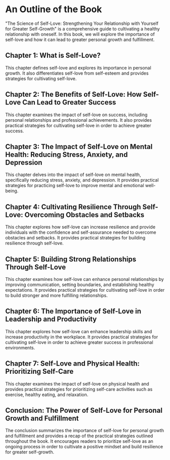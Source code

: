 An Outline of the Book
====================================

"The Science of Self-Love: Strengthening Your Relationship with Yourself for Greater Self-Growth" is a comprehensive guide to cultivating a healthy relationship with oneself. In this book, we will explore the importance of self-love and how it can lead to greater personal growth and fulfillment.

Chapter 1: What is Self-Love?
-----------------------------

This chapter defines self-love and explores its importance in personal growth. It also differentiates self-love from self-esteem and provides strategies for cultivating self-love.

Chapter 2: The Benefits of Self-Love: How Self-Love Can Lead to Greater Success
-------------------------------------------------------------------------------

This chapter examines the impact of self-love on success, including personal relationships and professional achievements. It also provides practical strategies for cultivating self-love in order to achieve greater success.

Chapter 3: The Impact of Self-Love on Mental Health: Reducing Stress, Anxiety, and Depression
---------------------------------------------------------------------------------------------

This chapter delves into the impact of self-love on mental health, specifically reducing stress, anxiety, and depression. It provides practical strategies for practicing self-love to improve mental and emotional well-being.

Chapter 4: Cultivating Resilience Through Self-Love: Overcoming Obstacles and Setbacks
--------------------------------------------------------------------------------------

This chapter explores how self-love can increase resilience and provide individuals with the confidence and self-assurance needed to overcome obstacles and setbacks. It provides practical strategies for building resilience through self-love.

Chapter 5: Building Strong Relationships Through Self-Love
----------------------------------------------------------

This chapter examines how self-love can enhance personal relationships by improving communication, setting boundaries, and establishing healthy expectations. It provides practical strategies for cultivating self-love in order to build stronger and more fulfilling relationships.

Chapter 6: The Importance of Self-Love in Leadership and Productivity
---------------------------------------------------------------------

This chapter explores how self-love can enhance leadership skills and increase productivity in the workplace. It provides practical strategies for cultivating self-love in order to achieve greater success in professional environments.

Chapter 7: Self-Love and Physical Health: Prioritizing Self-Care
----------------------------------------------------------------

This chapter examines the impact of self-love on physical health and provides practical strategies for prioritizing self-care activities such as exercise, healthy eating, and relaxation.

Conclusion: The Power of Self-Love for Personal Growth and Fulfillment
----------------------------------------------------------------------

The conclusion summarizes the importance of self-love for personal growth and fulfillment and provides a recap of the practical strategies outlined throughout the book. It encourages readers to prioritize self-love as an ongoing process in order to cultivate a positive mindset and build resilience for greater self-growth.
